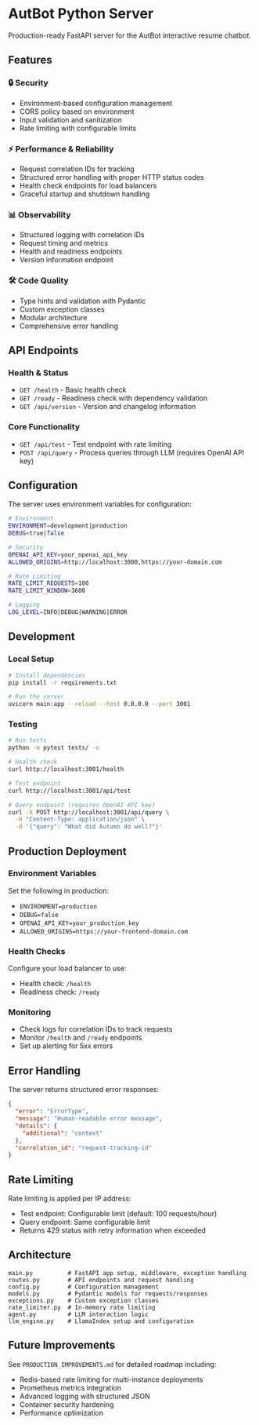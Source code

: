 # AutBot Python Server

Production-ready FastAPI server for the AutBot interactive resume chatbot.

## Features

### 🔒 Security
- Environment-based configuration management
- CORS policy based on environment
- Input validation and sanitization
- Rate limiting with configurable limits

### ⚡ Performance & Reliability
- Request correlation IDs for tracking
- Structured error handling with proper HTTP status codes
- Health check endpoints for load balancers
- Graceful startup and shutdown handling

### 📊 Observability
- Structured logging with correlation IDs
- Request timing and metrics
- Health and readiness endpoints
- Version information endpoint

### 🛠️ Code Quality
- Type hints and validation with Pydantic
- Custom exception classes
- Modular architecture
- Comprehensive error handling

## API Endpoints

### Health & Status
- `GET /health` - Basic health check
- `GET /ready` - Readiness check with dependency validation
- `GET /api/version` - Version and changelog information

### Core Functionality
- `GET /api/test` - Test endpoint with rate limiting
- `POST /api/query` - Process queries through LLM (requires OpenAI API key)

## Configuration

The server uses environment variables for configuration:

```bash
# Environment
ENVIRONMENT=development|production
DEBUG=true|false

# Security
OPENAI_API_KEY=your_openai_api_key
ALLOWED_ORIGINS=http://localhost:3000,https://your-domain.com

# Rate Limiting
RATE_LIMIT_REQUESTS=100
RATE_LIMIT_WINDOW=3600

# Logging
LOG_LEVEL=INFO|DEBUG|WARNING|ERROR
```

## Development

### Local Setup
```bash
# Install dependencies
pip install -r requirements.txt

# Run the server
uvicorn main:app --reload --host 0.0.0.0 --port 3001
```

### Testing
```bash
# Run tests
python -m pytest tests/ -v

# Health check
curl http://localhost:3001/health

# Test endpoint
curl http://localhost:3001/api/test

# Query endpoint (requires OpenAI API key)
curl -X POST http://localhost:3001/api/query \
  -H "Content-Type: application/json" \
  -d '{"query": "What did Autumn do well?"}'
```

## Production Deployment

### Environment Variables
Set the following in production:
- `ENVIRONMENT=production`
- `DEBUG=false`
- `OPENAI_API_KEY=your_production_key`
- `ALLOWED_ORIGINS=https://your-frontend-domain.com`

### Health Checks
Configure your load balancer to use:
- Health check: `/health`
- Readiness check: `/ready`

### Monitoring
- Check logs for correlation IDs to track requests
- Monitor `/health` and `/ready` endpoints
- Set up alerting for 5xx errors

## Error Handling

The server returns structured error responses:

```json
{
  "error": "ErrorType",
  "message": "Human-readable error message",
  "details": {
    "additional": "context"
  },
  "correlation_id": "request-tracking-id"
}
```

## Rate Limiting

Rate limiting is applied per IP address:
- Test endpoint: Configurable limit (default: 100 requests/hour)
- Query endpoint: Same configurable limit
- Returns 429 status with retry information when exceeded

## Architecture

```
main.py          # FastAPI app setup, middleware, exception handling
routes.py        # API endpoints and request handling
config.py        # Configuration management
models.py        # Pydantic models for requests/responses
exceptions.py    # Custom exception classes
rate_limiter.py  # In-memory rate limiting
agent.py         # LLM interaction logic
llm_engine.py    # LlamaIndex setup and configuration
```

## Future Improvements

See `PRODUCTION_IMPROVEMENTS.md` for detailed roadmap including:
- Redis-based rate limiting for multi-instance deployments
- Prometheus metrics integration
- Advanced logging with structured JSON
- Container security hardening
- Performance optimization
